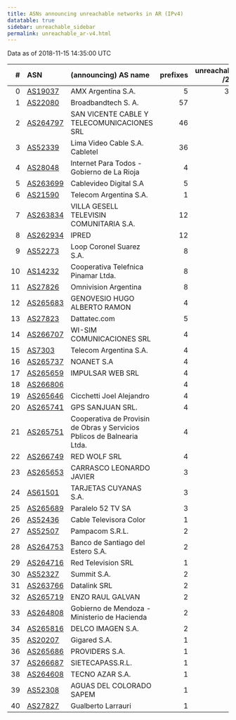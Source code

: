 ```yaml
---
title: ASNs announcing unreachable networks in AR (IPv4)
datatable: true
sidebar: unreachable_sidebar
permalink: unreachable_ar-v4.html
---
```


Data as of 2018-11-15 14:35:00 UTC


<div class="datatable-begin"></div>

|   # | ASN                                      | (announcing) AS name                                                    |   prefixes |   unreachable /24s |
|----:|:-----------------------------------------|:------------------------------------------------------------------------|-----------:|-------------------:|
|   0 | [AS19037](unreachable_AS19037-v4.html)   | AMX Argentina S.A.                                                      |          5 |                352 |
|   1 | [AS22080](unreachable_AS22080-v4.html)   | Broadbandtech S. A.                                                     |         57 |                 71 |
|   2 | [AS264797](unreachable_AS264797-v4.html) | SAN VICENTE CABLE Y TELECOMUNICACIONES SRL                              |         46 |                 46 |
|   3 | [AS52339](unreachable_AS52339-v4.html)   | Lima Video Cable S.A. Cabletel                                          |         36 |                 36 |
|   4 | [AS28048](unreachable_AS28048-v4.html)   | Internet Para Todos - Gobierno de La Rioja                              |          4 |                 32 |
|   5 | [AS263699](unreachable_AS263699-v4.html) | Cablevideo Digital S.A                                                  |          5 |                 18 |
|   6 | [AS21590](unreachable_AS21590-v4.html)   | Telecom Argentina S.A.                                                  |          1 |                 16 |
|   7 | [AS263834](unreachable_AS263834-v4.html) | VILLA GESELL TELEVISIN COMUNITARIA S.A.                                 |         12 |                 12 |
|   8 | [AS262934](unreachable_AS262934-v4.html) | IPRED                                                                   |         12 |                 12 |
|   9 | [AS52273](unreachable_AS52273-v4.html)   | Loop Coronel Suarez S.A.                                                |          8 |                  8 |
|  10 | [AS14232](unreachable_AS14232-v4.html)   | Cooperativa Telefnica Pinamar Ltda.                                     |          8 |                  8 |
|  11 | [AS27826](unreachable_AS27826-v4.html)   | Omnivision Argentina                                                    |          8 |                  8 |
|  12 | [AS265683](unreachable_AS265683-v4.html) | GENOVESIO HUGO ALBERTO RAMON                                            |          4 |                  6 |
|  13 | [AS27823](unreachable_AS27823-v4.html)   | Dattatec.com                                                            |          5 |                  5 |
|  14 | [AS266707](unreachable_AS266707-v4.html) | WI-SIM COMUNICACIONES SRL                                               |          4 |                  4 |
|  15 | [AS7303](unreachable_AS7303-v4.html)     | Telecom Argentina S.A.                                                  |          4 |                  4 |
|  16 | [AS265737](unreachable_AS265737-v4.html) | NOANET S.A                                                              |          4 |                  4 |
|  17 | [AS265659](unreachable_AS265659-v4.html) | IMPULSAR WEB SRL                                                        |          4 |                  4 |
|  18 | [AS266806](unreachable_AS266806-v4.html) |                                                                         |          4 |                  4 |
|  19 | [AS265646](unreachable_AS265646-v4.html) | Cicchetti Joel Alejandro                                                |          4 |                  4 |
|  20 | [AS265741](unreachable_AS265741-v4.html) | GPS SANJUAN SRL.                                                        |          4 |                  4 |
|  21 | [AS265751](unreachable_AS265751-v4.html) | Cooperativa de Provisin de Obras y Servicios Pblicos de Balnearia Ltda. |          4 |                  4 |
|  22 | [AS266749](unreachable_AS266749-v4.html) | RED WOLF SRL                                                            |          4 |                  4 |
|  23 | [AS265653](unreachable_AS265653-v4.html) | CARRASCO LEONARDO JAVIER                                                |          3 |                  3 |
|  24 | [AS61501](unreachable_AS61501-v4.html)   | TARJETAS CUYANAS S.A.                                                   |          3 |                  3 |
|  25 | [AS265689](unreachable_AS265689-v4.html) | Paralelo 52 TV SA                                                       |          3 |                  3 |
|  26 | [AS52436](unreachable_AS52436-v4.html)   | Cable Televisora Color                                                  |          1 |                  2 |
|  27 | [AS52507](unreachable_AS52507-v4.html)   | Pampacom S.R.L.                                                         |          2 |                  2 |
|  28 | [AS264753](unreachable_AS264753-v4.html) | Banco de Santiago del Estero S.A.                                       |          2 |                  2 |
|  29 | [AS264716](unreachable_AS264716-v4.html) | Red Television SRL                                                      |          1 |                  2 |
|  30 | [AS52327](unreachable_AS52327-v4.html)   | Summit S.A.                                                             |          2 |                  2 |
|  31 | [AS263766](unreachable_AS263766-v4.html) | Datalink SRL                                                            |          2 |                  2 |
|  32 | [AS265719](unreachable_AS265719-v4.html) | ENZO RAUL GALVAN                                                        |          2 |                  2 |
|  33 | [AS264808](unreachable_AS264808-v4.html) | Gobierno de Mendoza - Ministerio de Hacienda                            |          2 |                  2 |
|  34 | [AS265816](unreachable_AS265816-v4.html) | DELCO IMAGEN S.A.                                                       |          2 |                  2 |
|  35 | [AS20207](unreachable_AS20207-v4.html)   | Gigared S.A.                                                            |          1 |                  1 |
|  36 | [AS265686](unreachable_AS265686-v4.html) | PROVIDERS S.A.                                                          |          1 |                  1 |
|  37 | [AS266687](unreachable_AS266687-v4.html) | SIETECAPASS.R.L.                                                        |          1 |                  1 |
|  38 | [AS264608](unreachable_AS264608-v4.html) | TECNO AZAR S.A.                                                         |          1 |                  1 |
|  39 | [AS52308](unreachable_AS52308-v4.html)   | AGUAS DEL COLORADO SAPEM                                                |          1 |                  1 |
|  40 | [AS27827](unreachable_AS27827-v4.html)   | Gualberto Larrauri                                                      |          1 |                  1 |

<div class="datatable-end"></div>